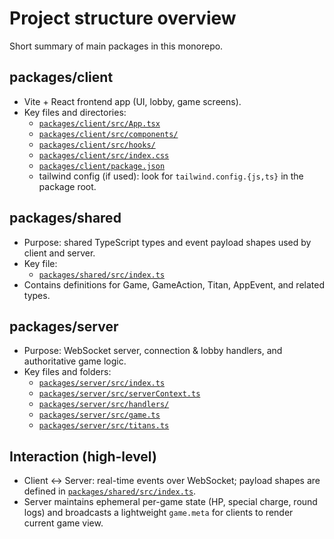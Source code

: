 # Project structure overview
Short summary of main packages in this monorepo.

## packages/client
- Vite + React frontend app (UI, lobby, game screens).
- Key files and directories:
  - [`packages/client/src/App.tsx`](packages/client/src/App.tsx:1)
  - [`packages/client/src/components/`](packages/client/src/components/:1)
  - [`packages/client/src/hooks/`](packages/client/src/hooks/:1)
  - [`packages/client/src/index.css`](packages/client/src/index.css:1)
  - [`packages/client/package.json`](packages/client/package.json:1)
  - tailwind config (if used): look for `tailwind.config.{js,ts}` in the package root.

## packages/shared
- Purpose: shared TypeScript types and event payload shapes used by client and server.
- Key file:
  - [`packages/shared/src/index.ts`](packages/shared/src/index.ts:1)
- Contains definitions for Game, GameAction, Titan, AppEvent, and related types.

## packages/server
- Purpose: WebSocket server, connection & lobby handlers, and authoritative game logic.
- Key files and folders:
  - [`packages/server/src/index.ts`](packages/server/src/index.ts:1)
  - [`packages/server/src/serverContext.ts`](packages/server/src/serverContext.ts:1)
  - [`packages/server/src/handlers/`](packages/server/src/handlers/:1)
  - [`packages/server/src/game.ts`](packages/server/src/game.ts:1)
  - [`packages/server/src/titans.ts`](packages/server/src/titans.ts:1)

## Interaction (high-level)
- Client ↔ Server: real-time events over WebSocket; payload shapes are defined in [`packages/shared/src/index.ts`](packages/shared/src/index.ts:1).
- Server maintains ephemeral per-game state (HP, special charge, round logs) and broadcasts a lightweight `game.meta` for clients to render current game view.
